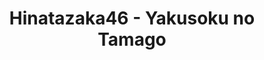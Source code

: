 ---
layout: videojs
title: Hinatazaka46 - Yakusoku no Tamago
category: mv
description: >+
    Lyrics: Yasushi Akimoto
id: yk2Q5zlkqDjx
lang: en
subtitles: 日向坂46 約束の卵 Best Shot Version.en.vtt
video_url: https://www.youtube.com/watch?v=jCy7We_lK1g
thumbnail: https://i.ytimg.com/vi/jCy7We_lK1g/maxresdefault.jpg
upload_date: 2018-06-20
---